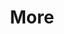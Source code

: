 ---
layout: page
title: More
nav: true
nav_order: 4
dropdown: true
children: 
    - title: Blog
      permalink: /blog/
---